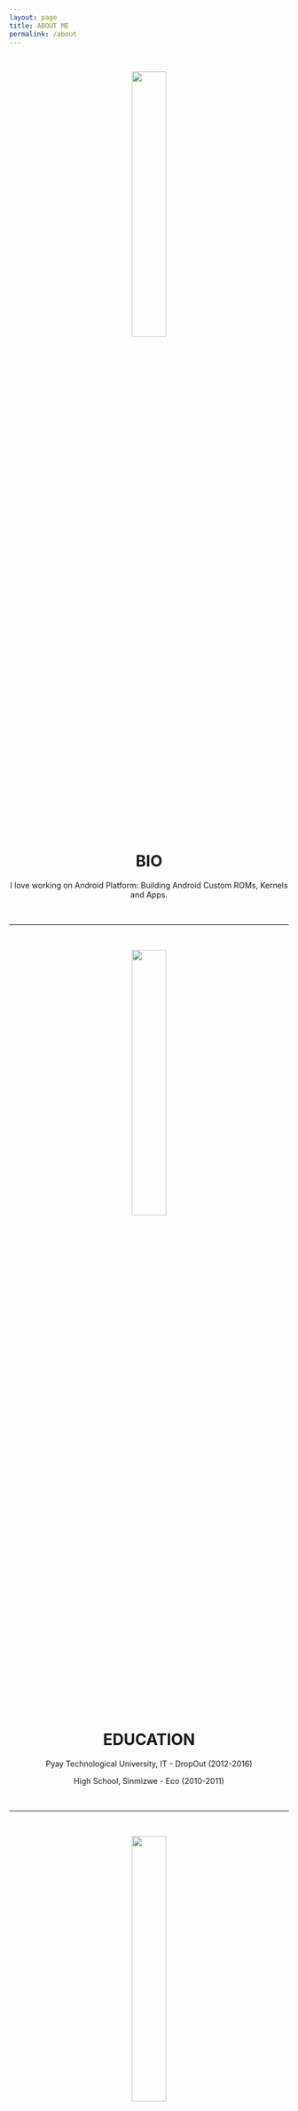```yaml
---
layout: page
title: ABOUT ME
permalink: /about
---
```

<br>

<p align="center"><img src="https://s20.postimg.cc/g9j3jkr8t/about-me.png" width="35%" height="35%" /></p>
<h1 align="center">BIO</h1>
<p align="center">I love working on Android Platform: Building Android Custom ROMs, Kernels and Apps.</p>
<br>

---
<br>

<p align="center"><img src="https://s20.postimg.cc/yw1asrp4t/education-icon.png" width="35%" height="35%" /></p>
<h1 align="center">EDUCATION</h1>
<p align="center">Pyay Technological University, IT - DropOut (2012-2016)</p>
<p align="center">High School, Sinmizwe - Eco (2010-2011)</p>
<br>

---
<br>

<p align="center"><img src="https://s20.postimg.cc/il16wgzsd/skill-code.png" width="35%" height="35%" /></p>
<h1 align="center">SKILLS</h1>
<h2 align="center">Programming Languages & Tools</h2>
<p align="center">C, Java, Kolin, Shell Script, HTML, CSS, Git, Embedded Android System, Linux Kernel and Android Software Development, Android Studio and VS Code.</p>
<br>

---
<br>

<p align="center"><img src="https://s20.postimg.cc/bintf8y25/works.png" width="35%" height="35%" /></p>
<h1 align="center">WORK</h1>
<p align="center">Project Maintainer / Core Contributor <a href="https://github.com/purez-kernel">@PureZ Kernel</a></p>
<br>

---
<br>

<p align="center"><img src="https://s20.postimg.cc/krv1mjifh/github.png" width="35%" height="35%" /></p>
<h1 align="center">GitHub Profile</h1>
<p align="center"><a href="https://github.com/zawzaww">Zaw Zaw (zawzaww)</a></p>
<br>

---
<br>

<p align="center"><img src="https://s20.postimg.cc/bp6kfwg7x/interest.png" width="35%" height="35%" /></p>
<h1 align="center">INTERESTS</h1>
<p align="center">Android OS/Kernel, Linux, Android Software Development, Embedded Android System, Music, Mobile Photography, Game Playing, Sharing and Writing.</p>
